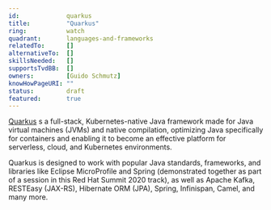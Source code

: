 ```yaml
---
id:				quarkus
title:      	"Quarkus"
ring:       	watch
quadrant:   	languages-and-frameworks
relatedTo:		[]
alternativeTo:	[]
skillsNeeded:	[]
supportsTvdBB:	[]
owners:         [Guido Schmutz]
knowHowPageURI:	""   
status:			draft
featured:       true
---
```


[Quarkus](https://quarkus.io/) s a full-stack, Kubernetes-native Java framework made for Java virtual machines (JVMs) and native compilation, optimizing Java specifically for containers and enabling it to become an effective platform for serverless, cloud, and Kubernetes environments.

Quarkus is designed to work with popular Java standards, frameworks, and libraries like Eclipse MicroProfile and Spring (demonstrated together as part of a session in this Red Hat Summit 2020 track), as well as Apache Kafka, RESTEasy (JAX-RS), Hibernate ORM (JPA), Spring, Infinispan, Camel, and many more.